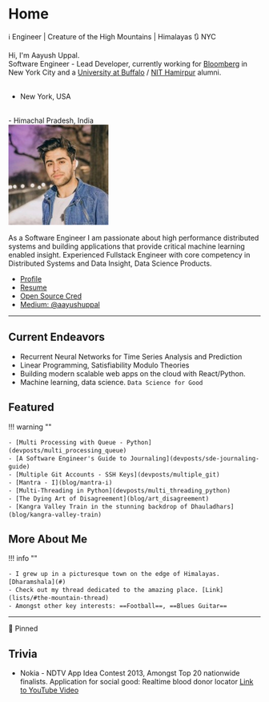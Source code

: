 <!-- markdownlint-disable no-inline-html -->

# Home

:information_source: Engineer | Creature of the High Mountains | Himalayas :arrows_clockwise: NYC

<div class="box1">
Hi, I'm Aayush Uppal.<br>
Software Engineer - Lead Developer, currently working for <a href="https://www.bloomberg.com/company">Bloomberg</a> in New York City
and a <a href="http://www.buffalo.edu">University at Buffalo</a>
/ <a href="http://nith.ac.in">NIT Hamirpur</a> alumni.

<br/>
<br/>

- <i class="fas fa-building"></i> New York, USA
<br/>
- <i class="fas fa-mountain"></i> Himachal Pradesh, India

</div>

<div class="box2">
<div>
<img class="imgc" alt="Aayush Uppal" src="img/aayushuppal-thumbnail.png">
</div>
</div>

As a Software Engineer I am passionate about high performance distributed systems and building applications that provide critical machine learning enabled insight. Experienced Fullstack Engineer with core competency in Distributed Systems and Data Insight, Data Science Products.
<!-- Experience in developing and delivering analytics products using open source big data technologies -->


- [Profile](profile)
- [Resume](cv)
- [Open Source Cred](oss-cred)
- [Medium: @aayushuppal](https://medium.com/@aayushuppal)

***

## Current Endeavors

- Recurrent Neural Networks for Time Series Analysis and Prediction
- Linear Programming, Satisfiability Modulo Theories
- Building modern scalable web apps on the cloud with React/Python.
- Machine learning, data science. `Data Science for Good`

## Featured

!!! warning ""

    - [Multi Processing with Queue - Python](devposts/multi_processing_queue)
    - [A Software Engineer's Guide to Journaling](devposts/sde-journaling-guide)
    - [Multiple Git Accounts - SSH Keys](devposts/multiple_git)
    - [Mantra - I](blog/mantra-i)
    - [Multi-Threading in Python](devposts/multi_threading_python)
    - [The Dying Art of Disagreement](blog/art_disagreement)
    - [Kangra Valley Train in the stunning backdrop of Dhauladhars](blog/kangra-valley-train)

## More About Me

!!! info ""

    - I grew up in a picturesque town on the edge of Himalayas. [Dharamshala](#)
    - Check out my thread dedicated to the amazing place. [Link](lists/#the-mountain-thread)
    - Amongst other key interests: ==Football==, ==Blues Guitar==

***

:pushpin: Pinned

<blockquote class="twitter-tweet" data-lang="en">
<a href="https://twitter.com/bketelsen/status/986566694628986886"></a>
</blockquote>

## Trivia

- Nokia - NDTV App Idea Contest 2013, Amongst Top 20 nationwide finalists.
  Application for social good: Realtime blood donor locator
  [Link to YouTube Video](https://youtu.be/ysY-dy3wXXw?t=1m38s)

<br/>
<i class="fab fa-python fa-lg"></i>
<i class="fab fa-github-alt fa-lg"></i>
<i class="fab fa-java fa-lg"></i>
<i class="fab fa-node-js fa-lg"></i>
<i class="fas fa-code fa-lg"></i>

[^1]: Last Updated: `2019-04-21`
